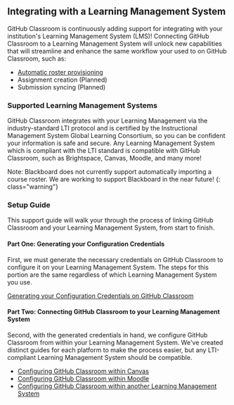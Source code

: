 ## Integrating with a Learning Management System

GitHub Classroom is continuously adding support for integrating with your institution's Learning Management System (LMS)!
Connecting GitHub Classroom to a Learning Management System will unlock new capabilities that will streamline and enhance
the same workflow your used to on GitHub Classroom, such as:

- [Automatic roster provisioning](/help/import-roster-from-lms)
- Assignment creation (Planned)
- Submission syncing (Planned)

### Supported Learning Management Systems

GitHub Classroom integrates with your Learning Management via the industry-standard LTI protocol and is certified by the
Instructional Management System Global Learning Consortium, so you can be confident your information is safe and secure. Any
Learning Management System which is compliant with the LTI standard is compatible with GitHub Classroom, such as
Brightspace, Canvas, Moodle, and many more!

Note: Blackboard does not currently support automatically importing a course roster. We are working to support Blackboard in the near future!
{: class="warning"}

### Setup Guide

This support guide will walk your through the process of linking GitHub Classroom and your Learning Management System, from
start to finish.

#### Part One: Generating your Configuration Credentials

First, we must generate the necessary credentials on GitHub Classroom to configure it on your Learning Management System.
The steps for this portion are the same regardless of which Learning Management System you use.

[Generating your Configuration Credentials on GitHub Classroom](/help/generate-lms-credentials)

#### Part Two: Connecting GitHub Classroom to your Learning Management System

Second, with the generated credentials in hand, we configure GitHub Classroom from within your Learning Management System.
We've created distinct guides for each platform to make the process easier, but any  LTI-compliant Learning Management System should be compatible.

- [Configuring GitHub Classroom within Canvas](/help/setup-canvas)
- [Configuring GitHub Classroom within Moodle](/help/setup-moodle)
- [Configuring GitHub Classroom within another Learning Management System](/help/setup-generic-lms)
